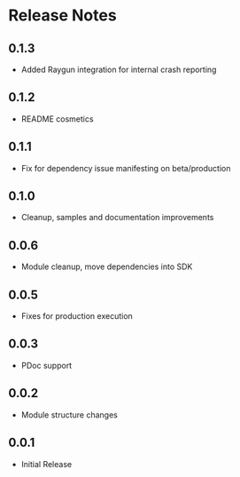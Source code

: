 # Release Notes

## 0.1.3

- Added Raygun integration for internal crash reporting

## 0.1.2
- README cosmetics

## 0.1.1
- Fix for dependency issue manifesting on beta/production

## 0.1.0
- Cleanup, samples and documentation improvements

## 0.0.6
- Module cleanup, move dependencies into SDK

## 0.0.5
- Fixes for production execution

## 0.0.3
- PDoc support

## 0.0.2
- Module structure changes

## 0.0.1
- Initial Release